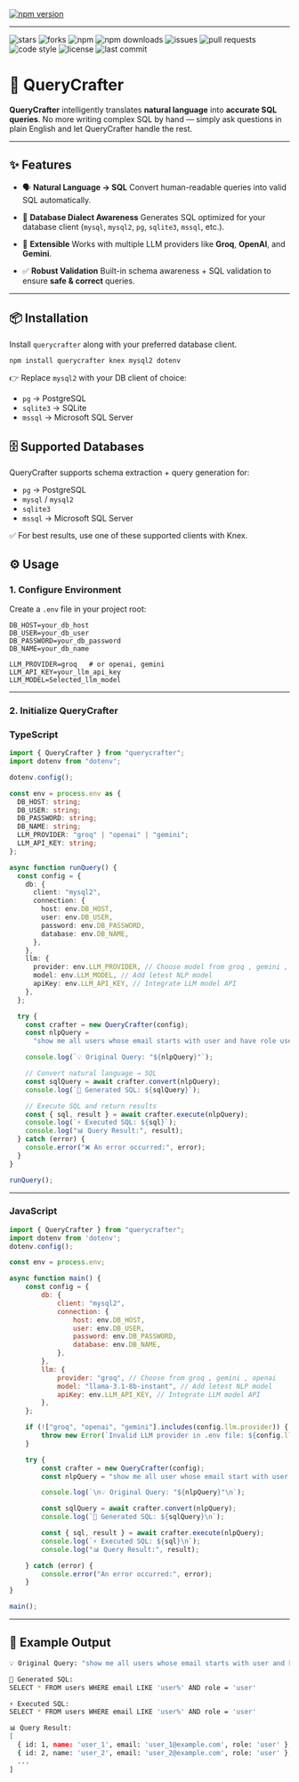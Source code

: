 <!-- NPM Card -->
<a href="https://www.npmjs.com/package/querycrafter" target="_blank">
  <img src="https://img.shields.io/npm/v/querycrafter?color=CB3837&logo=npm&label=querycrafter&style=for-the-badge" alt="npm version" />
</a>

---

![stars](https://img.shields.io/github/stars/Matrixxboy/QueryCrafter?style=social)
![forks](https://img.shields.io/github/forks/Matrixxboy/QueryCrafter?style=social)
![npm](https://img.shields.io/npm/v/querycrafter?color=red)
![npm downloads](https://img.shields.io/npm/dt/querycrafter?color=blue)
![issues](https://img.shields.io/github/issues/Matrixxboy/QueryCrafter)
![pull requests](https://img.shields.io/github/issues-pr/Matrixxboy/QueryCrafter)
![code style](https://img.shields.io/badge/code_style-standard-brightgreen.svg)
![license](https://img.shields.io/github/license/Matrixxboy/QueryCrafter)
![last commit](https://img.shields.io/github/last-commit/Matrixxboy/QueryCrafter)

# 🚀 QueryCrafter

**QueryCrafter** intelligently translates **natural language** into **accurate SQL queries**.
No more writing complex SQL by hand — simply ask questions in plain English and let QueryCrafter handle the rest.

---

## ✨ Features

* 🗣 **Natural Language → SQL**
  Convert human-readable queries into valid SQL automatically.

* 🧠 **Database Dialect Awareness**
  Generates SQL optimized for your database client (`mysql`, `mysql2`, `pg`, `sqlite3`, `mssql`, etc.).

* 🔌 **Extensible**
  Works with multiple LLM providers like **Groq**, **OpenAI**, and **Gemini**.

* ✅ **Robust Validation**
  Built-in schema awareness + SQL validation to ensure **safe & correct** queries.

---

## 📦 Installation

Install `querycrafter` along with your preferred database client.

```bash
npm install querycrafter knex mysql2 dotenv
```

👉 Replace `mysql2` with your DB client of choice:

* `pg` → PostgreSQL
* `sqlite3` → SQLite
* `mssql` → Microsoft SQL Server


## 🗄 Supported Databases

QueryCrafter supports schema extraction + query generation for:

* `pg` → PostgreSQL
* `mysql` / `mysql2`
* `sqlite3`
* `mssql` → Microsoft SQL Server

✅ For best results, use one of these supported clients with Knex.


## ⚙️ Usage

### 1. Configure Environment

Create a `.env` file in your project root:

```env
DB_HOST=your_db_host
DB_USER=your_db_user
DB_PASSWORD=your_db_password
DB_NAME=your_db_name

LLM_PROVIDER=groq   # or openai, gemini
LLM_API_KEY=your_llm_api_key
LLM_MODEL=Selected_llm_model
```

---

### 2. Initialize QueryCrafter
### TypeScript
```ts
import { QueryCrafter } from "querycrafter";
import dotenv from "dotenv";

dotenv.config();

const env = process.env as {
  DB_HOST: string;
  DB_USER: string;
  DB_PASSWORD: string;
  DB_NAME: string;
  LLM_PROVIDER: "groq" | "openai" | "gemini";
  LLM_API_KEY: string;
};

async function runQuery() {
  const config = {
    db: {
      client: "mysql2",
      connection: {
        host: env.DB_HOST,
        user: env.DB_USER,
        password: env.DB_PASSWORD,
        database: env.DB_NAME,
      },
    },
    llm: {
      provider: env.LLM_PROVIDER, // Choose model from groq , gemini , openai
      model: env.LLM_MODEL, // Add letest NLP model
      apiKey: env.LLM_API_KEY, // Integrate LLM model API
    },
  };

  try {
    const crafter = new QueryCrafter(config);
    const nlpQuery =
      "show me all users whose email starts with user and have role user";

    console.log(`💡 Original Query: "${nlpQuery}"`);

    // Convert natural language → SQL
    const sqlQuery = await crafter.convert(nlpQuery);
    console.log(`📝 Generated SQL: ${sqlQuery}`);

    // Execute SQL and return results
    const { sql, result } = await crafter.execute(nlpQuery);
    console.log(`⚡ Executed SQL: ${sql}`);
    console.log("📊 Query Result:", result);
  } catch (error) {
    console.error("❌ An error occurred:", error);
  }
}

runQuery();
```
---
### JavaScript
```javascript
import { QueryCrafter } from "querycrafter";
import dotenv from 'dotenv';
dotenv.config();

const env = process.env;

async function main() {
    const config = {
        db: {
            client: "mysql2",
            connection: {
                host: env.DB_HOST,
                user: env.DB_USER,
                password: env.DB_PASSWORD,
                database: env.DB_NAME,
            },
        },
        llm: {
            provider: "groq", // Choose from groq , gemini , openai
            model: "llama-3.1-8b-instant", // Add letest NLP model
            apiKey: env.LLM_API_KEY, // Integrate LLM model API
        },
    };

    if (!["groq", "openai", "gemini"].includes(config.llm.provider)) {
        throw new Error(`Invalid LLM provider in .env file: ${config.llm.provider}`);
    }

    try {
        const crafter = new QueryCrafter(config);
        const nlpQuery = "show me all user whose email start with user and has role of user";

        console.log(`\n💡 Original Query: "${nlpQuery}"\n`);

        const sqlQuery = await crafter.convert(nlpQuery);
        console.log(`📝 Generated SQL: ${sqlQuery}\n`);

        const { sql, result } = await crafter.execute(nlpQuery);
        console.log(`⚡ Executed SQL: ${sql}\n`);
        console.log("📊 Query Result:", result);

    } catch (error) {
        console.error("An error occurred:", error);
    }
}

main();

```
---



## 🧪 Example Output

```bash
💡 Original Query: "show me all users whose email starts with user and have role user"

📝 Generated SQL:
SELECT * FROM users WHERE email LIKE 'user%' AND role = 'user'

⚡ Executed SQL:
SELECT * FROM users WHERE email LIKE 'user%' AND role = 'user'

📊 Query Result:
[
  { id: 1, name: 'user_1', email: 'user_1@example.com', role: 'user' },
  { id: 2, name: 'user_2', email: 'user_2@example.com', role: 'user' },
  ...
]
```

